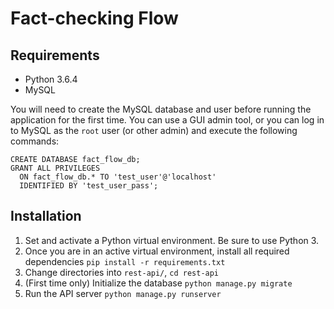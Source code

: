 # Fact-checking Flow

## Requirements
* Python 3.6.4
* MySQL

You will need to create the MySQL database and user before running the application for the first time.  You can use a GUI admin tool,
or you can log in to MySQL as the `root` user (or other admin) and execute the following commands:

    CREATE DATABASE fact_flow_db;
    GRANT ALL PRIVILEGES
      ON fact_flow_db.* TO 'test_user'@'localhost'
      IDENTIFIED BY 'test_user_pass';


## Installation
1. Set and activate a Python virtual environment. Be sure to use Python 3.
2. Once you are in an active virtual environment, install all required dependencies `pip install -r requirements.txt`
3. Change directories into `rest-api/`, `cd rest-api`
4. (First time only) Initialize the database `python manage.py migrate`
5. Run the API server `python manage.py runserver`
